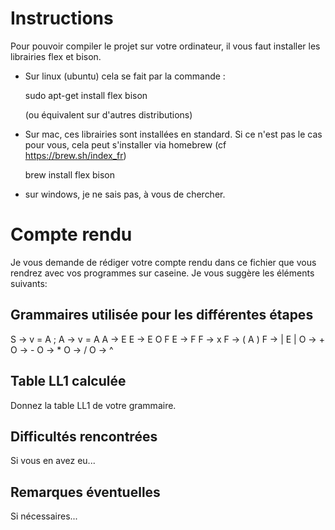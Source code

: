 # Instructions

Pour pouvoir compiler le projet sur votre ordinateur, il vous faut installer les librairies flex et bison.

- Sur linux (ubuntu) cela se fait par la commande :

  sudo apt-get install flex bison

  (ou équivalent sur d'autres distributions)

- Sur mac, ces librairies sont installées en standard. Si ce n'est pas le cas pour vous, cela peut s'installer via homebrew (cf https://brew.sh/index_fr)

  brew install flex bison

- sur windows, je ne sais pas, à vous de chercher.

# Compte rendu

Je vous demande de rédiger votre compte rendu dans ce fichier que vous rendrez avec vos programmes sur caseine. Je vous suggère les éléments suivants:

## Grammaires utilisée pour les différentes étapes

S -> v = A ;
A -> v = A
A -> E
E -> E O F
E -> F
F -> x
F -> ( A )
F -> | E |
O -> +
O -> -
O -> *
O -> /
O -> ^

## Table LL1 calculée

Donnez la table LL1 de votre grammaire.

## Difficultés rencontrées

Si vous en avez eu...

## Remarques éventuelles

Si nécessaires...
